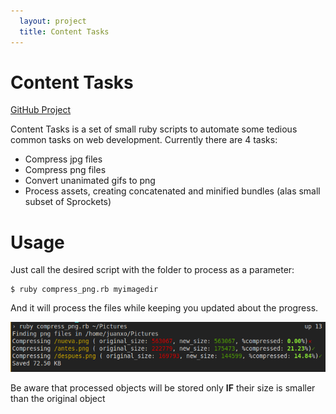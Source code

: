 ```yaml
---
  layout: project
  title: Content Tasks
---
```


Content Tasks
============

<div class="project-links">
  <a class="project-link" href="https://github.com/Juanxo/content-tasks">GitHub Project</a>
</div>

Content Tasks is a set of small ruby scripts to automate some tedious common tasks on web development.
Currently there are 4 tasks:

- Compress jpg files
- Compress png files
- Convert unanimated gifs to png
- Process assets, creating concatenated and minified bundles (alas small subset of Sprockets)

Usage
=====

Just call the desired script with the folder to process as a parameter:

```
$ ruby compress_png.rb myimagedir
```

And it will process the files while keeping you updated about the progress.

![Output](/images/content-tasks-output.png "Output")

Be aware that processed objects will be stored only **IF** their size is smaller than the original
object
